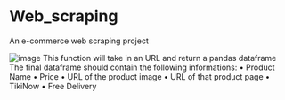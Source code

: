 # Web_scraping
An e-commerce web scraping project

![image](https://user-images.githubusercontent.com/89837730/135386728-518ae7ce-32a2-40df-b5dd-517984778cca.png)
 This function will take in an URL and return a pandas dataframe The final dataframe should contain the following informations: 
•	Product Name 
•	Price 
•	URL of the product image 
•	URL of that product page 
•	TikiNow 
•	Free Delivery






